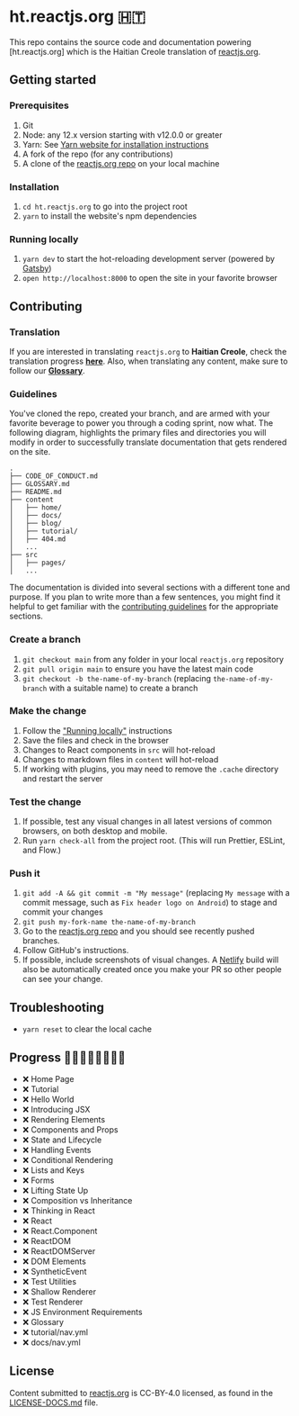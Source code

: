 # ht.reactjs.org 🇭🇹

This repo contains the source code and documentation powering [ht.reactjs.org] which is the Haitian Creole translation of [reactjs.org](https://reactjs.org).

## Getting started

### Prerequisites

1. Git
1. Node: any 12.x version starting with v12.0.0 or greater
1. Yarn: See [Yarn website for installation instructions](https://yarnpkg.com/lang/en/docs/install/)
1. A fork of the repo (for any contributions)
1. A clone of the [reactjs.org repo](https://github.com/reactjs/reactjs.org) on your local machine

### Installation

1. `cd ht.reactjs.org` to go into the project root
1. `yarn` to install the website's npm dependencies

### Running locally

1. `yarn dev` to start the hot-reloading development server (powered by [Gatsby](https://www.gatsbyjs.org))
1. `open http://localhost:8000` to open the site in your favorite browser

## Contributing


### Translation

If you are interested in translating `reactjs.org` to **Haitian Creole**, check the translation progress **[here](https://github.com/reactjs/ht.reactjs.org/issues/1)**. Also, when translating any content, make sure to follow our **[Glossary](GLOSSARY.md)**.

### Guidelines
You've cloned the repo, created your branch, and are armed with your favorite beverage to power you through a coding sprint, now what. The following diagram, highlights the primary files and directories you will modify in order to successfully translate documentation that gets rendered on the site.

```
.
├── CODE_OF_CONDUCT.md
├── GLOSSARY.md
├── README.md
├── content
│   ├── home/
│   ├── docs/
│   ├── blog/
│   ├── tutorial/
│   ├── 404.md
│   ...
├── src
│   ├── pages/
│   ...
```

The documentation is divided into several sections with a different tone and purpose. If you plan to write more than a few sentences, you might find it helpful to get familiar with the [contributing guidelines](https://github.com/reactjs/reactjs.org/blob/main/CONTRIBUTING.md#guidelines-for-text) for the appropriate sections.

### Create a branch

1. `git checkout main` from any folder in your local `reactjs.org` repository
1. `git pull origin main` to ensure you have the latest main code
1. `git checkout -b the-name-of-my-branch` (replacing `the-name-of-my-branch` with a suitable name) to create a branch

### Make the change

1. Follow the ["Running locally"](#running-locally) instructions
1. Save the files and check in the browser
  1. Changes to React components in `src` will hot-reload
  1. Changes to markdown files in `content` will hot-reload
  1. If working with plugins, you may need to remove the `.cache` directory and restart the server

### Test the change

1. If possible, test any visual changes in all latest versions of common browsers, on both desktop and mobile.
1. Run `yarn check-all` from the project root. (This will run Prettier, ESLint, and Flow.)

### Push it

1. `git add -A && git commit -m "My message"` (replacing `My message` with a commit message, such as `Fix header logo on Android`) to stage and commit your changes
1. `git push my-fork-name the-name-of-my-branch`
1. Go to the [reactjs.org repo](https://github.com/reactjs/reactjs.org) and you should see recently pushed branches.
1. Follow GitHub's instructions.
1. If possible, include screenshots of visual changes. A [Netlify](https://www.netlify.com/) build will also be automatically created once you make your PR so other people can see your change.

## Troubleshooting

- `yarn reset` to clear the local cache

## Progress 🚧👷🏼👷🏿👷‍♀️🚧

* ❌ Home Page
* ❌ Tutorial
* ❌ Hello World
* ❌ Introducing JSX
* ❌ Rendering Elements
* ❌ Components and Props
* ❌ State and Lifecycle
* ❌ Handling Events
* ❌ Conditional Rendering
* ❌ Lists and Keys
* ❌ Forms
* ❌ Lifting State Up
* ❌ Composition vs Inheritance
* ❌ Thinking in React
* ❌ React
* ❌ React.Component
* ❌ ReactDOM
* ❌ ReactDOMServer
* ❌ DOM Elements
* ❌ SyntheticEvent
* ❌ Test Utilities
* ❌ Shallow Renderer
* ❌ Test Renderer
* ❌ JS Environment Requirements
* ❌ Glossary
* ❌ tutorial/nav.yml
* ❌ docs/nav.yml

## License
Content submitted to [reactjs.org](https://reactjs.org/) is CC-BY-4.0 licensed, as found in the [LICENSE-DOCS.md](https://github.com/open-source-explorer/reactjs.org/blob/master/LICENSE-DOCS.md) file.
